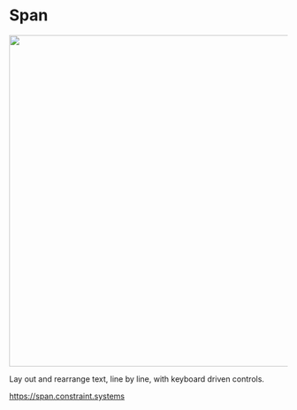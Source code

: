 # Span

<img
src='https://raw.githubusercontent.com/constraint-systems/stamp/master/public/span.gif'
width="600"/>

Lay out and rearrange text, line by line, with keyboard driven controls.

https://span.constraint.systems

